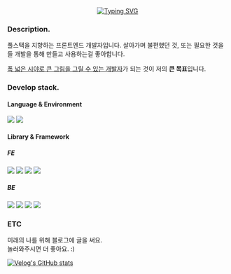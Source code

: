 <div align="center">
<a href="https://git.io/typing-svg"><img src="https://readme-typing-svg.demolab.com?font=Josefin+Sans&weight=600&size=25&duration=3000&pause=100&color=C5CCF7&background=F25EFF00&center=true&vCenter=true&random=false&width=435&lines=Hi+there+%3A);gingaminga's+playground%F0%9F%8E%88" alt="Typing SVG" /></a>
<!-- https://readme-typing-svg.demolab.com/demo/ -->
</div>

### Description.

<p>
풀스택을 지향하는 프론트엔드 개발자입니다.
살아가며 불편했던 것, 또는 필요한 것을들 개발을 통해 만들고 사용하는걸 좋아합니다.<br/>

<u>폭 넓은 시야로 큰 그림을 그릴 수 있는 개발자</u>가 되는 것이 저의 <b>큰 목표</b>입니다.

</p>

### Develop stack.

#### Language & Environment

<img src="https://shields.io/badge/typescript-3178C6?logo=typescript&logoColor=FFF&style=for-the-badge"/> <img src="https://shields.io/badge/node.js-339933?logo=nodedotjs&logoColor=FFF&style=for-the-badge"/>

#### Library & Framework

##### FE

<img src="https://shields.io/badge/react-61DAFB?style=for-the-badge&logo=redux&logoColor=white"/> <img src="https://img.shields.io/badge/redux-764ABC?style=for-the-badge&logo=redux&logoColor=white"/> <img src="https://img.shields.io/badge/styled_components-DB7093?style=for-the-badge&logo=styledComponents&logoColor=white"/>
<img src="https://img.shields.io/badge/react_query-FF4154?style=for-the-badge&logo=reactquery&logoColor=white"/>

##### BE

<img src="https://img.shields.io/badge/express.js-000000?style=for-the-badge&logo=express&logoColor=white"/> <img src="https://img.shields.io/badge/nodemon-76D04B?style=for-the-badge&logo=nodemon&logoColor=white"/> <img src="https://img.shields.io/badge/mysql-4479A1?style=for-the-badge&logo=mysql&logoColor=white"/> <img src="https://img.shields.io/badge/redis-DC382D?style=for-the-badge&logo=redis&logoColor=white"/>

### ETC

미래의 나를 위해 블로그에 글을 써요.<br/>
놀러와주시면 더 좋아요. :)

[![Velog's GitHub stats](https://velog-readme-stats.vercel.app/api?name=gingaminga)](https://github.com/eungyeole/velog-readme-stats)
